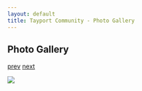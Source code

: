 ```yaml
---
layout: default
title: Tayport Community - Photo Gallery
---
```

## Photo Gallery

[prev](http://tayport.org.uk/photo/134) [next](http://tayport.org.uk/photo/136)

![ ](http://tayport.org.uk/media/135.jpg " ")

